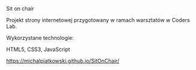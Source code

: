 Sit on chair

Projekt strony internetowej przygotowany w ramach warsztatów w Coders Lab.

Wykorzystane technologie:

HTML5, CSS3, JavaScript

https://michalpiatkowski.github.io/SitOnChair/

